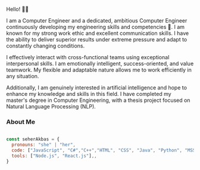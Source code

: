
Hello! 👋👋

I am a Computer Engineer and a dedicated, ambitious Computer Engineer continuously developing my engineering skills and competencies 🚀.
I am known for my strong work ethic and excellent communication skills. I have the ability to deliver superior results under extreme pressure and adapt to constantly changing conditions.

I effectively interact with cross-functional teams using exceptional interpersonal skills. I am emotionally intelligent, success-oriented, and value teamwork.
My flexible and adaptable nature allows me to work efficiently in any situation.

Additionally, I am genuinely interested in artificial intelligence and hope to enhance my knowledge and skills in this field.
I have completed my master's degree in Computer Engineering, with a thesis project focused on Natural Language Processing (NLP).

### About Me

```javascript

const seherAkbas = {
  pronouns: "she" | "her",
  code: ["JavaScript", "C#","C++","HTML", "CSS", "Java", "Python", "MSSQL", "PostgreSQL"],
  tools: ["Node.js", "React.js"],,
}

